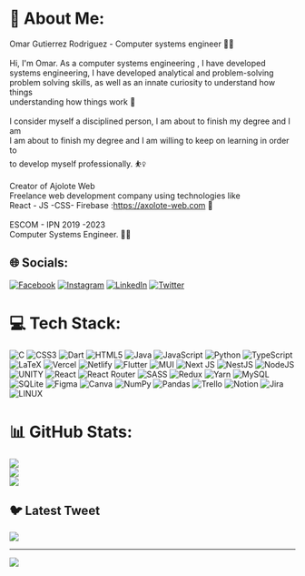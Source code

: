 # 💫 About Me:
Omar Gutierrez Rodriguez - Computer systems engineer 👨‍💻<br><br>Hi, I'm Omar. As a computer systems engineering , I have developed<br>systems engineering, I have developed analytical and problem-solving<br>problem solving skills, as well as an innate curiosity to understand how things<br>understanding how things work 🧙<br><br>I consider myself a disciplined person, I am about to finish my degree and I am<br>I am about to finish my degree and I am willing to keep on learning in order to<br>to develop myself professionally. ⛹️‍♀️<br><br>Creator of Ajolote Web<br>Freelance web development company using technologies like<br>React - JS -CSS- Firebase :https://axolote-web.com 🐸<br><br>ESCOM - IPN 2019 -2023<br>Computer Systems Engineer. 🧑‍🎓


## 🌐 Socials:
[![Facebook](https://img.shields.io/badge/Facebook-%231877F2.svg?logo=Facebook&logoColor=white)](https://facebook.com/omar.e.gutierrez) [![Instagram](https://img.shields.io/badge/Instagram-%23E4405F.svg?logo=Instagram&logoColor=white)](https://instagram.com/axoloteweb) [![LinkedIn](https://img.shields.io/badge/LinkedIn-%230077B5.svg?logo=linkedin&logoColor=white)](https://linkedin.com/in/omar-esteban-gutiérrez-rodríguez) [![Twitter](https://img.shields.io/badge/Twitter-%231DA1F2.svg?logo=Twitter&logoColor=white)](https://twitter.com/OmarReverse) 

# 💻 Tech Stack:
![C](https://img.shields.io/badge/c-%2300599C.svg?style=for-the-badge&logo=c&logoColor=white) ![CSS3](https://img.shields.io/badge/css3-%231572B6.svg?style=for-the-badge&logo=css3&logoColor=white) ![Dart](https://img.shields.io/badge/dart-%230175C2.svg?style=for-the-badge&logo=dart&logoColor=white) ![HTML5](https://img.shields.io/badge/html5-%23E34F26.svg?style=for-the-badge&logo=html5&logoColor=white) ![Java](https://img.shields.io/badge/java-%23ED8B00.svg?style=for-the-badge&logo=java&logoColor=white) ![JavaScript](https://img.shields.io/badge/javascript-%23323330.svg?style=for-the-badge&logo=javascript&logoColor=%23F7DF1E) ![Python](https://img.shields.io/badge/python-3670A0?style=for-the-badge&logo=python&logoColor=ffdd54) ![TypeScript](https://img.shields.io/badge/typescript-%23007ACC.svg?style=for-the-badge&logo=typescript&logoColor=white) ![LaTeX](https://img.shields.io/badge/latex-%23008080.svg?style=for-the-badge&logo=latex&logoColor=white) ![Vercel](https://img.shields.io/badge/vercel-%23000000.svg?style=for-the-badge&logo=vercel&logoColor=white) ![Netlify](https://img.shields.io/badge/netlify-%23000000.svg?style=for-the-badge&logo=netlify&logoColor=#00C7B7) ![Flutter](https://img.shields.io/badge/Flutter-%2302569B.svg?style=for-the-badge&logo=Flutter&logoColor=white) ![MUI](https://img.shields.io/badge/MUI-%230081CB.svg?style=for-the-badge&logo=material-ui&logoColor=white) ![Next JS](https://img.shields.io/badge/Next-black?style=for-the-badge&logo=next.js&logoColor=white) ![NestJS](https://img.shields.io/badge/nestjs-%23E0234E.svg?style=for-the-badge&logo=nestjs&logoColor=white) ![NodeJS](https://img.shields.io/badge/node.js-6DA55F?style=for-the-badge&logo=node.js&logoColor=white) ![UNITY](https://img.shields.io/badge/Unity-%2320232a.svg?style=for-the-badge&logo=unity&logoColor=white) ![React](https://img.shields.io/badge/react-%2320232a.svg?style=for-the-badge&logo=react&logoColor=%2361DAFB) ![React Router](https://img.shields.io/badge/React_Router-CA4245?style=for-the-badge&logo=react-router&logoColor=white) ![SASS](https://img.shields.io/badge/SASS-hotpink.svg?style=for-the-badge&logo=SASS&logoColor=white) ![Redux](https://img.shields.io/badge/redux-%23593d88.svg?style=for-the-badge&logo=redux&logoColor=white) ![Yarn](https://img.shields.io/badge/yarn-%232C8EBB.svg?style=for-the-badge&logo=yarn&logoColor=white) ![MySQL](https://img.shields.io/badge/mysql-%2300f.svg?style=for-the-badge&logo=mysql&logoColor=white) ![SQLite](https://img.shields.io/badge/sqlite-%2307405e.svg?style=for-the-badge&logo=sqlite&logoColor=white) 	![Figma](https://img.shields.io/badge/figma-%23F24E1E.svg?style=for-the-badge&logo=figma&logoColor=white) ![Canva](https://img.shields.io/badge/Canva-%2300C4CC.svg?style=for-the-badge&logo=Canva&logoColor=white) ![NumPy](https://img.shields.io/badge/numpy-%23013243.svg?style=for-the-badge&logo=numpy&logoColor=white) ![Pandas](https://img.shields.io/badge/pandas-%23150458.svg?style=for-the-badge&logo=pandas&logoColor=white) ![Trello](https://img.shields.io/badge/Trello-%23026AA7.svg?style=for-the-badge&logo=Trello&logoColor=white) ![Notion](https://img.shields.io/badge/Notion-%23000000.svg?style=for-the-badge&logo=notion&logoColor=white) ![Jira](https://img.shields.io/badge/jira-%230A0FFF.svg?style=for-the-badge&logo=jira&logoColor=white) ![LINUX](https://img.shields.io/badge/Linux-FCC624?style=for-the-badge&logo=linux&logoColor=black)
# 📊 GitHub Stats:
![](https://github-readme-stats.vercel.app/api?username=OmarDevEst&theme=tokyonight&hide_border=false&include_all_commits=false&count_private=false)<br/>
![](https://github-readme-streak-stats.herokuapp.com/?user=OmarDevEst&theme=tokyonight&hide_border=false)<br/>
![](https://github-readme-stats.vercel.app/api/top-langs/?username=OmarDevEst&theme=tokyonight&hide_border=false&include_all_commits=false&count_private=false&layout=compact)

## 🐦 Latest Tweet
[![](https://gtce.itsvg.in/api?username=OmarReverse)](https://github.com/VishwaGauravIn/github-twitter-card-embed)

---
[![](https://visitcount.itsvg.in/api?id=OmarDevEst&icon=0&color=11)](https://visitcount.itsvg.in)

<!-- Proudly created with GPRM ( https://gprm.itsvg.in ) -->
